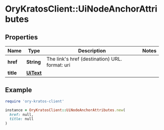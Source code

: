 # OryKratosClient::UiNodeAnchorAttributes

## Properties

| Name | Type | Description | Notes |
| ---- | ---- | ----------- | ----- |
| **href** | **String** | The link&#39;s href (destination) URL.  format: uri |  |
| **title** | [**UiText**](UiText.md) |  |  |

## Example

```ruby
require 'ory-kratos-client'

instance = OryKratosClient::UiNodeAnchorAttributes.new(
  href: null,
  title: null
)
```


